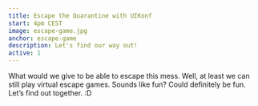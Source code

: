 ```yaml
---
title: Escape the Quarantine with UIKonf
start: 4pm CEST
image: escape-game.jpg
anchor: escape-game
description: Let's find our way out! 
active: 1
---
```


What would we give to be able to escape this mess. Well, at least we can still play virtual escape games. Sounds like fun? Could definitely be fun. Let’s find out together. :D
